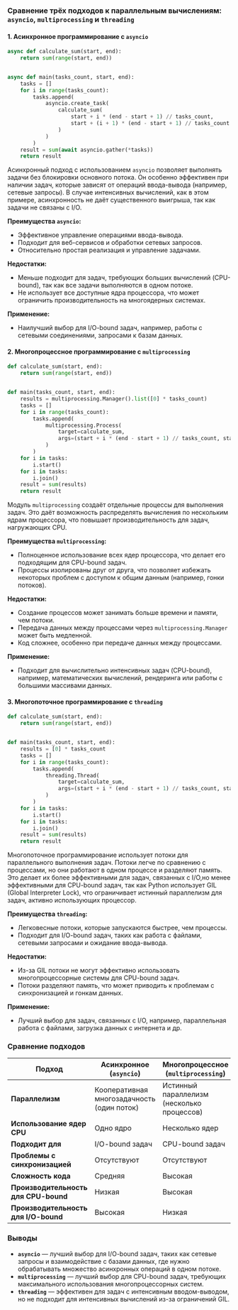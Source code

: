 ### Сравнение трёх подходов к параллельным вычислениям: `asyncio`, `multiprocessing` и `threading`

#### 1. **Асинхронное программирование с `asyncio`**

```python
async def calculate_sum(start, end):
    return sum(range(start, end))


async def main(tasks_count, start, end):
    tasks = []
    for i in range(tasks_count):
        tasks.append(
            asyncio.create_task(
                calculate_sum(
                    start + i * (end - start + 1) // tasks_count,
                    start + (i + 1) * (end - start + 1) // tasks_count
                )
            )
        )
    result = sum(await asyncio.gather(*tasks))
    return result
```

Асинхронный подход с использованием `asyncio` позволяет выполнять задачи без блокировки основного потока. Он особенно
эффективен при наличии задач, которые зависят от операций ввода-вывода (например, сетевые запросы). В случае интенсивных
вычислений, как в этом примере, асинхронность не даёт существенного выигрыша, так как задачи не связаны с I/O.

**Преимущества `asyncio`:**

- Эффективное управление операциями ввода-вывода.
- Подходит для веб-сервисов и обработки сетевых запросов.
- Относительно простая реализация и управление задачами.

**Недостатки:**

- Меньше подходит для задач, требующих больших вычислений (CPU-bound), так как все задачи выполняются в одном потоке.
- Не использует все доступные ядра процессора, что может ограничить производительность на многоядерных системах.

**Применение:**

- Наилучший выбор для I/O-bound задач, например, работы с сетевыми соединениями, запросами к базам данных.

#### 2. **Многопроцессное программирование с `multiprocessing`**

```python
def calculate_sum(start, end):
    return sum(range(start, end))


def main(tasks_count, start, end):
    results = multiprocessing.Manager().list([0] * tasks_count)
    tasks = []
    for i in range(tasks_count):
        tasks.append(
            multiprocessing.Process(
                target=calculate_sum,
                args=(start + i * (end - start + 1) // tasks_count, start + (i + 1) * (end - start + 1) // tasks_count)
            )
        )
    for i in tasks:
        i.start()
    for i in tasks:
        i.join()
    result = sum(results)
    return result
```

Модуль `multiprocessing` создаёт отдельные процессы для выполнения задач. Это даёт возможность распределять вычисления по
нескольким ядрам процессора, что повышает производительность для задач, нагружающих CPU.

**Преимущества `multiprocessing`:**

- Полноценное использование всех ядер процессора, что делает его подходящим для CPU-bound задач.
- Процессы изолированы друг от друга, что позволяет избежать некоторых проблем с доступом к общим данным (например, гонки
  потоков).

**Недостатки:**

- Создание процессов может занимать больше времени и памяти, чем потоки.
- Передача данных между процессами через `multiprocessing.Manager` может быть медленной.
- Код сложнее, особенно при передаче данных между процессами.

**Применение:**

- Подходит для вычислительно интенсивных задач (CPU-bound), например, математических вычислений, рендеринга или работы с
  большими массивами данных.

#### 3. **Многопоточное программирование с `threading`**

```python
def calculate_sum(start, end):
    return sum(range(start, end))


def main(tasks_count, start, end):
    results = [0] * tasks_count
    tasks = []
    for i in range(tasks_count):
        tasks.append(
            threading.Thread(
                target=calculate_sum,
                args=(start + i * (end - start + 1) // tasks_count, start + (i + 1) * (end - start + 1) // tasks_count)
            )
        )
    for i in tasks:
        i.start()
    for i in tasks:
        i.join()
    result = sum(results)
    return result
```

Многопоточное программирование использует потоки для параллельного выполнения задач. Потоки легче по сравнению с процессами, но
они работают в одном процессе и разделяют память. Это делает их более эффективными для задач, связанных с I/O,но менее
эффективными для CPU-bound задач, так как Python использует GIL (Global Interpreter Lock), что ограничивает истинный
параллелизм для задач, активно использующих процессор.

**Преимущества `threading`:**

- Легковесные потоки, которые запускаются быстрее, чем процессы.
- Подходит для I/O-bound задач, таких как работа с файлами, сетевыми запросами и ожидание ввода-вывода.

**Недостатки:**

- Из-за GIL потоки не могут эффективно использовать многопроцессорные системы для CPU-bound задач.
- Потоки разделяют память, что может приводить к проблемам с синхронизацией и гонкам данных.

**Применение:**

- Лучший выбор для задач, связанных с I/O, например, параллельная работа с файлами, загрузка данных с интернета и др.

### Сравнение подходов

| Подход                               | Асинхронное (`asyncio`)                    | Многопроцессное (`multiprocessing`)        | Многопоточное (`threading`)                         |
|--------------------------------------|--------------------------------------------|--------------------------------------------|-----------------------------------------------------|
| **Параллелизм**                      | Кооперативная многозадачность (один поток) | Истинный параллелизм (несколько процессов) | Псевдопараллелизм (несколько потоков, один процесс) |
| **Использование ядер CPU**           | Одно ядро                                  | Несколько ядер                             | Одно ядро                                           |
| **Подходит для**                     | I/O-bound задач                            | CPU-bound задач                            | I/O-bound задач                                     |
| **Проблемы с синхронизацией**        | Отсутствуют                                | Отсутствуют                                | Возможны гонки данных                               |
| **Сложность кода**                   | Средняя                                    | Высокая                                    | Низкая                                              |
| **Производительность для CPU-bound** | Низкая                                     | Высокая                                    | Низкая                                              |
| **Производительность для I/O-bound** | Высокая                                    | Низкая                                     | Высокая                                             |

### Выводы

- **`asyncio`** — лучший выбор для I/O-bound задач, таких как сетевые запросы и взаимодействие с базами данных, где нужно
  обрабатывать множество асинхронных операций в одном потоке.
- **`multiprocessing`** — лучший выбор для CPU-bound задач, требующих максимального использования многопроцессорных систем.
- **`threading`** — эффективен для задач с интенсивным вводом-выводом, но не подходит для интенсивных вычислений из-за
  ограничений GIL.
